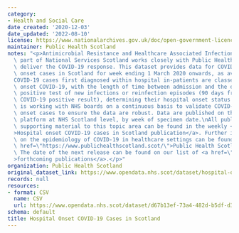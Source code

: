 ```yaml
---
category:
- Health and Social Care
date_created: '2020-12-03'
date_updated: '2022-08-10'
license: https://www.nationalarchives.gov.uk/doc/open-government-licence/version/3/
maintainer: Public Health Scotland
notes: "<p>Antimicrobial Resistance and Healthcare Associated Infection (ARHAI) Scotland,\
  \ part of National Services Scotland works closely with Public Health Scotland to\
  \ deliver the COVID-19 response. This dataset provides data for COVID-19 hospital\
  \ onset cases in Scotland for week ending 1 March 2020 onwards, as available.\n\
  COVID-19 cases first diagnosed within hospital in-patients are classed as hospital\
  \ onset COVID-19, with the length of time between admission and the date of first\
  \ positive test of new infections or reinfection episodes (90 days from previous\
  \ COVID-19 positive result), determining their hospital onset status. \nARHAI Scotland\
  \ is working with NHS boards on a continuous basis to validate COVID-19 hospital\
  \ onset cases to ensure the data are robust. Data are published on the Open Data\
  \ platform at NHS Scotland level, by week of specimen date.\nAll publications and\
  \ supporting material to this topic area can be found in the weekly <a href=\"https://publichealthscotland.scot/publications/hospital-onset-covid-19-cases-in-scotland/\"\
  >Hospital onset COVID-19 cases in Scotland publication</a>. Further information\
  \ on the epidemiology of COVID-19 in healthcare settings can be found on the <a\
  \ href=\"https://www.publichealthscotland.scot/\">Public Health Scotland website</a>.\
  \ The date of the next release can be found on our list of <a href=\"https://publichealthscotland.scot/publications/forthcoming-publications/\"\
  >forthcoming publications</a>.</p>"
organization: Public Health Scotland
original_dataset_link: https://www.opendata.nhs.scot/dataset/hospital-onset-covid-19-cases-in-scotland
records: null
resources:
- format: CSV
  name: CSV
  url: https://www.opendata.nhs.scot/dataset/d67b13ef-73a4-482d-b5df-d39d777540fd/resource/5acbccb1-e9d6-4ab2-a7ac-f3e4d378e7ec/download/hospitalonsetcovid_opendata.csv
schema: default
title: Hospital Onset COVID-19 Cases in Scotland
---
```

